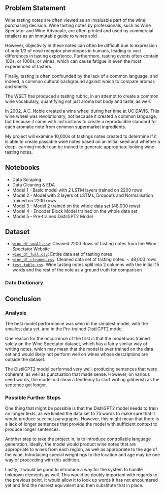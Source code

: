 ## Problem Statement

Wine tasting notes are often viewed as an invaluable part of the wine purchasing decision. Wine tasting notes by professionals, such as Wine Spectator and Wine Advocate, are often printed and used by commercial retailers as an immutable guide to wines sold.

However, objectivity in these notes can often be difficult due to expression of only 1/3 of nose receptor phenotypes in humans, leading to vast differences in tasting experience. Furthermore, tasting events often contain 100s, or 1000s, or wines, which can cause fatigue in even the most experienced of tasters.

Finally, tasting is often confounded by the lack of a common language, and indeed, a common cultural background against which to compare aromas and smells.

The WSET has produced a tasting rubric, in an attempt to create a common wine vocabulary, quantifying not just aroma but body and taste, as well.

In 2002, A.C. Noble created a wine wheel during her time at UC DAVIS. This wine wheel was revolutionary, not because it created a common language, but because it came with instructions to create a reproducible standard for each aromatic note from common supermarket ingredients.

My project will examine 10,000s of tastings notes created to determine if it is able to create passable wine notes based on an initial seed and whether a deep-learning model can be trained to generate appropriate looking wine-tasting notes.

## Notebooks

* Data Scraping
* Data Cleaning & EDA
* Model 1 - Basic model with 2 LSTM layers trained on 2200 rows
* Model 2 - Model with 3 layers of LSTMs, Dropouts and Normalisation trained on 2200 rows
* Model 3 - Model 2 trained on the whole data set (48,000 rows)
* Model 4 - Encoder Block Model trained on the whole data set
* Model 5 - Pre-trained DistilGPT2 Model

## Dataset

* [`wine_df_small.csv`](./wine_df_small.csv): Cleaned 2200 Rows of tasting notes from the Wine Spectator Website
* [`wine_df_full.csv`](./wine_df_full.csv): Entire data set of tasting notes
* [`wine_df_cleaned.csv`](./wine_df_cleaned.csv): Cleaned data set of tasting notes. ~ 48,000 rows.
* [`test_table.csv`](./train.csv): Wine tasting notes split into 2 columns with the initial 15 words and the rest of the note as a ground truth for comparison

### Data Dictionary



## Conclusion

### Analysis
The best model performance was seen in the simplest model, with the smallest data set, and in the Pre-trained DistilGPT2 model.

One reason for the occurrence of the first is that the model was trained solely on the Wine Spectator dataset, which has a fairly similar way of writing notes, which may mean that the model is over trained on the data set and would likely not perform well on wines whose descriptions are outside the dataset.

The DistilGPT2 model performed very well, producing sentences that were coherent, as well as punctuation that made sense. However, on various seed words, the model did show a tendency to start writing gibberish as the sentence got longer.

### Possible Further Steps

One thing that might be possible is that the DistilGPT2 model needs to train on longer texts, as we limited the data set to 75 words to make sure that it would produce succinct paragraphs. However, this might mean that there is a lack of longer sentences that provide the model with sufficient context to produce longer sentences.

Another step to take the project in, is to introduce controllable language generation. Ideally, the model would product wine notes that are appropriate to wines from each region, as well as appropriate to the age of the wine. Introducing special weightings to the location and age may be one way of proceeding with this addition.

Lastly, it would be good to introduce a way for the system to handle unknown elements as well. This would be doubly important with regards to the previous point. It would allow it to look up words it has not encountered yet and find the nearest equivalent and then substitute that in place.

